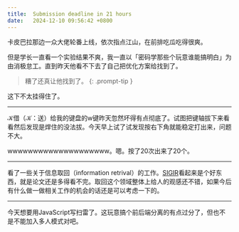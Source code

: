 ```yaml
---
title:  Submission deadline in 21 hours
date:   2024-12-10 09:56:42 +0800
---
```


卡皮巴拉那边一众大佬轮番上线，依次指点江山，在前排吃瓜吃得很爽。

但是学长一直看一个实验结果不爽，我一直以「密码学那些个玩意谁能搞明白」为由消极怠工。直到昨天他看不下去了自己把优化方案给找到了。

> 糟了还真让他找到了。
{: .prompt-tip }

这下不太挂得住了。

----

𝒦借（𝒦：送）给我的键盘的w键昨天忽然坏得有点彻底了。试图把键轴拔下来看看然后发现是焊住的没法拔。今天早上试了试发现按右下角就能稳定打出来，问题不大。

wwwwwwwwwwwwwwwwwwww。嗯。按了20次出来了20个。

----

看了一些关于信息取回（information retrival）的工作。[SIGIR]看起来是个好东西，就是论文还是多得看不完。取回这个领域整体上给人的观感还不错，如果今后有什么做一做相关工作的机会的话还是可以考虑一下的。

[SIGIR]: https://sigir-2024.github.io/proceedings.html

----

今天想要用JavaScript写扫雷了。这玩意搞个前后端分离的有点过分了，但也不是不能加入多人模式对吧。
